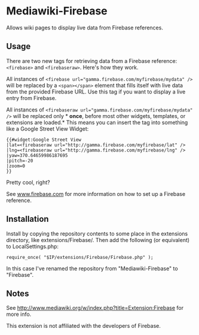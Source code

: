 Mediawiki-Firebase
==================

Allows wiki pages to display live data from Firebase references.

## Usage

There are two new tags for retrieving data from a Firebase reference: `<firebase>` and `<firebaseraw>`. Here's how they work.

All instances of `<firebase url="gamma.firebase.com/myfirebase/mydata" />` will be replaced by a `<span></span>` element that fills itself with live data from the provided Firebase URL. Use this tag if you want to display a live entry from Firebase.

All instances of `<firebaseraw url="gamma.firebase.com/myfirebase/mydata" />` will be replaced only * **once**, before most other widgets, templates, or extensions are loaded.* This means you can insert the tag into something like a Google Street View Widget:

    {{#widget:Google Street View
    |lat=<firebaseraw url="http://gamma.firebase.com/myfirebase/lat" />
    |lng=<firebaseraw url="http://gamma.firebase.com/myfirebase/lng" />
    |yaw=370.64659986187695
    |pitch=-20
    |zoom=0
    }}

Pretty cool, right?

See www.firebase.com for more information on how to set up a Firebase reference.

## Installation

Install by copying the repository contents to some place in the extensions directory, like extensions/Firebase/. Then add the following (or equivalent) to LocalSettings.php:

```require_once( "$IP/extensions/Firebase/Firebase.php" );```

In this case I've renamed the repository from "Mediawiki-Firebase" to "Firebase".

## Notes

See http://www.mediawiki.org/w/index.php?title=Extension:Firebase for more info.

This extension is not affiliated with the developers of Firebase.
